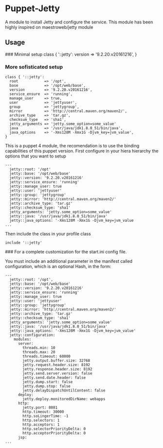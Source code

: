 # Puppet-Jetty

A module to install Jetty and configure the service. This module has been highly inspired on maestroweb/jetty module

## Usage

### Minimal setup
    class { '::jetty':
      version => '9.2.20.v20161216',
    }

### More sofisticated setup
    class { '::jetty':
      root            => '/opt',
      base            => '/opt/web/base',
      version         => '9.2.20.v20161216',
      service_ensure  => 'running',
      manage_user     => true,
      user            => 'jettyuser',
      group           => 'jettygroup',
      mirror          => 'http://central.maven.org/maven2/',
      archive_type    => 'tar.gz',
      checksum_type   => 'sha1',
      jetty_arguments => 'jetty.some_option=some_value'
      java            => '/usr/java/jdk1.8.0_51/bin/java',
      java_options    => '-Xms128M -Xmx1G -Djvm_key=jvm_value',
    }

This is a puppet 4 module, the recomendation is to use the binding capabilities of this puppet version. First configure in your hiera hierarchy the options that you want to setup

    ---
      jetty::root: '/opt'
      jetty::base: '/opt/web/base'
      jetty::version: '9.2.20.v20161216'
      jetty::service_ensure: 'running'
      jetty::manage_user: true
      jetty::user: 'jettyuser'
      jetty::group: 'jettygroup'
      jetty::mirror: 'http://central.maven.org/maven2/'
      jetty::archive_type: 'tar.gz'
      jetty::checksum_type: 'sha1'
      jetty_arguments: 'jetty.some_option=some_value'
      jetty::java: '/usr/java/jdk1.8.0_51/bin/java'
      jetty::java_options: '-Xms128M -Xmx1G -Djvm_key=jvm_value
    ...

Then include the class in your profile class

    include '::jetty'


### For a complete customization for the start.ini config file.

You must include an additional parameter in the manifest called configuration, which is an optional Hash, in the form:

    ---
      jetty::root: '/opt',
      jetty::base: '/opt/web/base'
      jetty::version: '9.2.20.v20161216'
      jetty::service_ensure: 'running'
      jetty::manage_user: true
      jetty::user: 'jettyuser'
      jetty::group: 'jettygroup'
      jetty::mirror: 'http://central.maven.org/maven2/'
      jetty::archive_type: 'tar.gz'
      jetty::checksum_type: 'sha1'
      jetty_arguments: 'jetty.some_option=some_value'
      jetty::java: '/usr/java/jdk1.8.0_51/bin/java'
      jetty::java_options: '-Xms128M -Xmx1G -Djvm_key=jvm_value'
      jetty::configuration:
        modules:
          server:
            threads.min: 10
            threads.max: 20
            threads.timeout: 60000
            jetty.output.buffer.size: 32768
            jetty.request.header.size: 8192
            jetty.response.header.size: 8192
            jetty.send.server.version: false
            jetty.send.date.header: false
            jetty.dump.start: false
            jetty.dump.stop: false
            jetty.delayDispatchUntilContent: false
          deploy:
            jetty.deploy.monitoredDirName: webapps
          http:
            jetty.port: 8081
            http.timeout: 30000
            http.soLingerTime: -1
            http.selectors: 1
            http.acceptors: 1
            http.selectorPriorityDelta: 0
            http.acceptorPriorityDelta: 0
          jsp:
    ...

